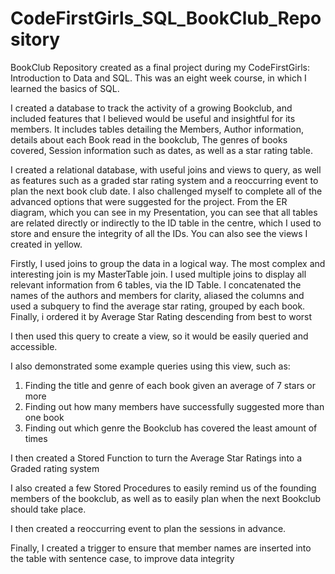 # CodeFirstGirls_SQL_BookClub_Repository
BookClub Repository created as a final project during my CodeFirstGirls: Introduction to Data and SQL. This was an eight week course, in which I learned the basics of SQL.

I created a database to track the activity of a growing Bookclub, and included features that I believed would be useful and insightful for its members.
It includes tables detailing the Members, Author information, details about each Book read in the bookclub, The genres of books covered, Session information such as dates, as well as a star rating table. 

I created a relational database, with useful joins and views to query, as well as features such as a graded star rating system and a reoccurring event to plan the next book club date. I also challenged myself to complete all of the advanced options that were suggested for the project. 
From the ER diagram, which you can see in my Presentation, you can see that all tables are related directly or indirectly to the ID table in the centre, which I used to store and ensure the integrity of all the IDs. You can also see the views I created in yellow.

Firstly, I used joins to group the data in a logical way. The most complex and interesting join is my MasterTable join. I used multiple joins to display all relevant information from 6 tables, via the ID Table. I concatenated the names of the authors and members for clarity, aliased the columns and used a subquery to find the average star rating, grouped by each book. Finally, i ordered it by Average Star Rating descending from best to worst

I then used this query to create a view, so it would be easily queried and accessible.

I also demonstrated some example queries using this view, such as:

1) Finding the title and genre of each book given an average of 7 stars or more
2) Finding out how many members have successfully suggested more than one book
3) Finding out which genre the Bookclub has covered the least amount of times

I then created a Stored Function to turn the Average Star Ratings into a Graded rating system 

I also created a few Stored Procedures to easily remind us of the founding members of the bookclub, as well as to easily plan when the next Bookclub should take place. 

I then created a reoccurring event to plan the sessions in advance.

Finally, I created a trigger to ensure that member names are inserted into the table with sentence case, to improve data integrity 
